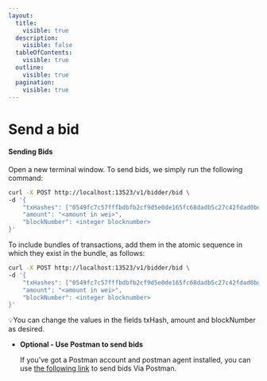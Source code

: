 ```yaml
---
layout:
  title:
    visible: true
  description:
    visible: false
  tableOfContents:
    visible: true
  outline:
    visible: true
  pagination:
    visible: true
---
```


# Send a bid

#### Sending Bids

Open a new terminal window. To send bids, we simply run the following command:

```bash
curl -X POST http://localhost:13523/v1/bidder/bid \
-d '{
    "txHashes": ["0549fc7c57fffbdbfb2cf9d5e0de165fc68dadb5c27c42fdad0bdf506f4eacae"],
    "amount": "<amount in wei>",
    "blockNumber": <integer blocknumber>
}'
```

To include bundles of transactions, add them in the atomic sequence in which they exist in the bundle, as follows:

```bash
curl -X POST http://localhost:13523/v1/bidder/bid \
-d '{
    "txHashes": ["0549fc7c57fffbdbfb2cf9d5e0de165fc68dadb5c27c42fdad0bdf506f4eacae", 22145ba31366d29a893ae3ffbc95c36c06e8819a289ac588594c9512d0a99810, 7e1506f266bc86c81ae46018053a274a3bd96a9eff17392930707bf8fa5ff6be],
    "amount": "<amount in wei>",
    "blockNumber": <integer blocknumber>
}'
```

💡You can change the values in the fields txHash, amount and blockNumber as desired.

*   **Optional - Use Postman to send bids**

    If you’ve got a Postman account and postman agent installed, you can use [the following link](https://primev.postman.co/workspace/Team-Workspace\~18870d84-94f0-4d1e-8163-db558f83d7e8/request/27192304-fab87a71-9722-46f8-825f-d9791ead6178?ctx=documentation\&tab=body) to send bids Via Postman.

